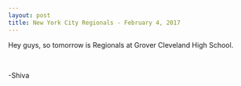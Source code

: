 ```yaml
---
layout: post
title: New York City Regionals - February 4, 2017
---
```


Hey guys, so tomorrow is Regionals at Grover Cleveland High School.

<br>




-Shiva
